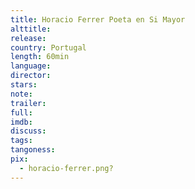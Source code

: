 ```yaml
---
title: Horacio Ferrer Poeta en Si Mayor
alttitle:
release:
country: Portugal
length: 60min
language:
director:
stars:
note:
trailer:
full:
imdb:
discuss:
tags:
tangoness:
pix:
  - horacio-ferrer.png?
---
```


